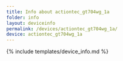 ```yaml
---
title: Info about actiontec_gt704wg_1a
folder: info
layout: deviceinfo
permalink: /devices/actiontec_gt704wg_1a/
device: actiontec_gt704wg_1a
---
```

{% include templates/device_info.md %}
